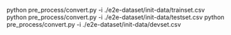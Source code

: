 python pre_process/convert.py -i ./e2e-dataset/init-data/trainset.csv
python pre_process/convert.py -i ./e2e-dataset/init-data/testset.csv
python pre_process/convert.py -i ./e2e-dataset/init-data/devset.csv
